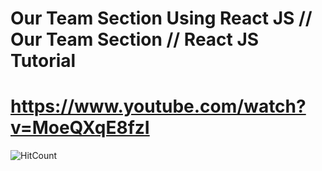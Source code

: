 # Our Team Section Using React JS // Our Team Section // React JS Tutorial
# https://www.youtube.com/watch?v=MoeQXqE8fzI

![HitCount](https://github.com/Rahulfordev/img-file/blob/main/team%20section%20react%20js.png)
